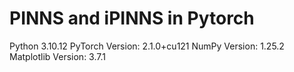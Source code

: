# PINNS and iPINNS in Pytorch

Python 3.10.12
PyTorch Version: 2.1.0+cu121
NumPy Version: 1.25.2
Matplotlib Version: 3.7.1
